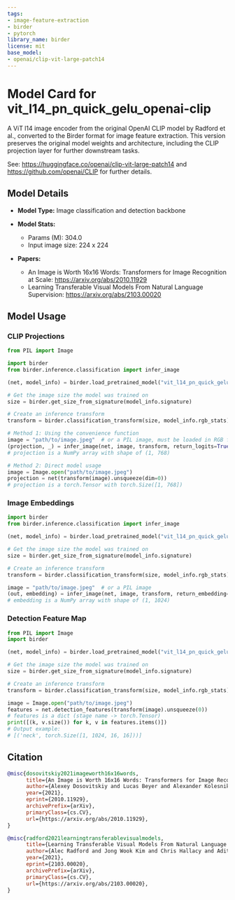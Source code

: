 ```yaml
---
tags:
- image-feature-extraction
- birder
- pytorch
library_name: birder
license: mit
base_model:
- openai/clip-vit-large-patch14
---
```


# Model Card for vit_l14_pn_quick_gelu_openai-clip

A ViT l14 image encoder from the original OpenAI CLIP model by Radford et al., converted to the Birder format for image feature extraction.
This version preserves the original model weights and architecture, including the CLIP projection layer for further downstream tasks.

See: <https://huggingface.co/openai/clip-vit-large-patch14> and <https://github.com/openai/CLIP> for further details.

## Model Details

- **Model Type:** Image classification and detection backbone
- **Model Stats:**
    - Params (M): 304.0
    - Input image size: 224 x 224

- **Papers:**
    - An Image is Worth 16x16 Words: Transformers for Image Recognition at Scale: <https://arxiv.org/abs/2010.11929>
    - Learning Transferable Visual Models From Natural Language Supervision: <https://arxiv.org/abs/2103.00020>

## Model Usage

### CLIP Projections

```python
from PIL import Image

import birder
from birder.inference.classification import infer_image

(net, model_info) = birder.load_pretrained_model("vit_l14_pn_quick_gelu_openai-clip", inference=True)

# Get the image size the model was trained on
size = birder.get_size_from_signature(model_info.signature)

# Create an inference transform
transform = birder.classification_transform(size, model_info.rgb_stats)

# Method 1: Using the convenience function
image = "path/to/image.jpeg"  # or a PIL image, must be loaded in RGB format
(projection, _) = infer_image(net, image, transform, return_logits=True)
# projection is a NumPy array with shape of (1, 768)

# Method 2: Direct model usage
image = Image.open("path/to/image.jpeg")
projection = net(transform(image).unsqueeze(dim=0))
# projection is a torch.Tensor with torch.Size([1, 768])
```

### Image Embeddings

```python
import birder
from birder.inference.classification import infer_image

(net, model_info) = birder.load_pretrained_model("vit_l14_pn_quick_gelu_openai-clip", inference=True)

# Get the image size the model was trained on
size = birder.get_size_from_signature(model_info.signature)

# Create an inference transform
transform = birder.classification_transform(size, model_info.rgb_stats)

image = "path/to/image.jpeg"  # or a PIL image
(out, embedding) = infer_image(net, image, transform, return_embedding=True)
# embedding is a NumPy array with shape of (1, 1024)
```

### Detection Feature Map

```python
from PIL import Image
import birder

(net, model_info) = birder.load_pretrained_model("vit_l14_pn_quick_gelu_openai-clip", inference=True)

# Get the image size the model was trained on
size = birder.get_size_from_signature(model_info.signature)

# Create an inference transform
transform = birder.classification_transform(size, model_info.rgb_stats)

image = Image.open("path/to/image.jpeg")
features = net.detection_features(transform(image).unsqueeze(0))
# features is a dict (stage name -> torch.Tensor)
print([(k, v.size()) for k, v in features.items()])
# Output example:
# [('neck', torch.Size([1, 1024, 16, 16]))]
```

## Citation

```bibtex
@misc{dosovitskiy2021imageworth16x16words,
      title={An Image is Worth 16x16 Words: Transformers for Image Recognition at Scale},
      author={Alexey Dosovitskiy and Lucas Beyer and Alexander Kolesnikov and Dirk Weissenborn and Xiaohua Zhai and Thomas Unterthiner and Mostafa Dehghani and Matthias Minderer and Georg Heigold and Sylvain Gelly and Jakob Uszkoreit and Neil Houlsby},
      year={2021},
      eprint={2010.11929},
      archivePrefix={arXiv},
      primaryClass={cs.CV},
      url={https://arxiv.org/abs/2010.11929},
}

@misc{radford2021learningtransferablevisualmodels,
      title={Learning Transferable Visual Models From Natural Language Supervision},
      author={Alec Radford and Jong Wook Kim and Chris Hallacy and Aditya Ramesh and Gabriel Goh and Sandhini Agarwal and Girish Sastry and Amanda Askell and Pamela Mishkin and Jack Clark and Gretchen Krueger and Ilya Sutskever},
      year={2021},
      eprint={2103.00020},
      archivePrefix={arXiv},
      primaryClass={cs.CV},
      url={https://arxiv.org/abs/2103.00020},
}
```
